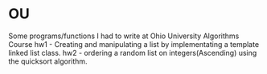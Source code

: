 # OU
Some programs/functions I had to write at Ohio University
Algorithms Course
hw1 - Creating and manipulating a list by implementating a template linked list class.
hw2 - ordering a random list on integers(Ascending) using the quicksort algorithm.
